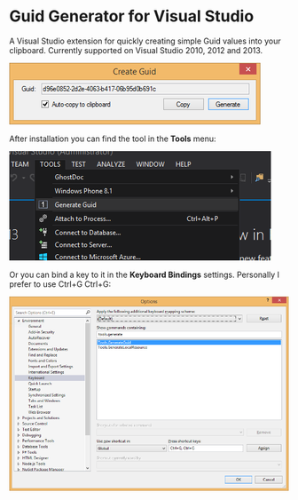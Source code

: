 Guid Generator for Visual Studio
========

A Visual Studio extension for quickly creating simple Guid values into your clipboard. Currently supported on Visual Studio 2010, 2012 and 2013.

![Guid Generator](/Assets/generator.PNG?raw=true)

After installation you can find the tool in the __Tools__ menu:

![Tools Menu](/Assets/menu.png?raw=true)

Or you can bind a key to it in the __Keyboard Bindings__ settings. Personally I prefer to use Ctrl+G Ctrl+G:

![Keyboard bindings](/Assets/keyboard-assignment.PNG)
